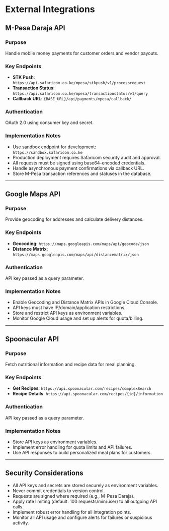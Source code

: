 # External Integrations

## M-Pesa Daraja API
### Purpose
Handle mobile money payments for customer orders and vendor payouts.

### Key Endpoints
- **STK Push**: `https://api.safaricom.co.ke/mpesa/stkpush/v1/processrequest`
- **Transaction Status**: `https://api.safaricom.co.ke/mpesa/transactionstatus/v1/query`
- **Callback URL**: `{BASE_URL}/api/payments/mpesa/callback/`

### Authentication
OAuth 2.0 using consumer key and secret.

### Implementation Notes
- Use sandbox endpoint for development: `https://sandbox.safaricom.co.ke`
- Production deployment requires Safaricom security audit and approval.
- All requests must be signed using base64-encoded credentials.
- Handle asynchronous payment confirmations via callback URL.
- Store M-Pesa transaction references and statuses in the database.

---

## Google Maps API
### Purpose
Provide geocoding for addresses and calculate delivery distances.

### Key Endpoints
- **Geocoding**: `https://maps.googleapis.com/maps/api/geocode/json`
- **Distance Matrix**: `https://maps.googleapis.com/maps/api/distancematrix/json`

### Authentication
API key passed as a query parameter.

### Implementation Notes
- Enable Geocoding and Distance Matrix APIs in Google Cloud Console.
- API keys must have IP/domain/application restrictions.
- Store and restrict API keys as environment variables.
- Monitor Google Cloud usage and set up alerts for quota/billing.

---

## Spoonacular API
### Purpose
Fetch nutritional information and recipe data for meal planning.

### Key Endpoints
- **Get Recipes**: `https://api.spoonacular.com/recipes/complexSearch`
- **Recipe Details**: `https://api.spoonacular.com/recipes/{id}/information`

### Authentication
API key passed as a query parameter.

### Implementation Notes
- Store API keys as environment variables.
- Implement error handling for quota limits and API failures.
- Use API responses to build personalized meal plans for customers.

---

## Security Considerations
- All API keys and secrets are stored securely as environment variables.
- Never commit credentials to version control.
- Requests are signed where required (e.g., M-Pesa Daraja).
- Apply rate limiting (default: 100 requests/min/user) to all outgoing API calls.
- Implement robust error handling for all integration points.
- Monitor all API usage and configure alerts for failures or suspicious activity.
